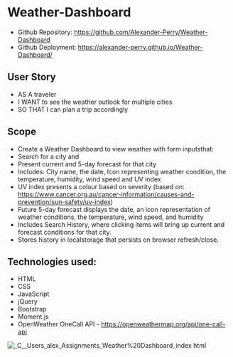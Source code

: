 # Weather-Dashboard

* Github Repository: https://github.com/Alexander-Perry/Weather-Dashboard
* Github Deployment: https://alexander-perry.github.io/Weather-Dashboard/

## User Story
* AS A traveler
* I WANT to see the weather outlook for multiple cities
* SO THAT I can plan a trip accordingly

## Scope
* Create a Weather Dashboard to view weather with form inputsthat: 
* Search for a city and
 * Present current and 5-day forecast for that city
 * Includes: City name, the date, Icon representing weather condition, the temperature, humidity, wind speed and UV index
 * UV index presents a colour based on severity (based on: https://www.cancer.org.au/cancer-information/causes-and-prevention/sun-safety/uv-index)
* Future 5-day forecast displays the date, an icon representation of weather conditions, the temperature, wind speed, and humidity
* Includes Search History, where clicking items will bring up current and forecast conditions for that city. 
* Stores history in localstorage that persists on browser refresh/close. 

## Technologies used: 
* HTML
* CSS
* JavaScript
* jQuery
* Bootstrap
* Moment.js
* OpenWeather OneCall API - https://openweathermap.org/api/one-call-api

![_C__Users_alex_Assignments_Weather%20Dashboard_index html](https://user-images.githubusercontent.com/102524579/178266422-c936ab76-3cd0-4978-b2ab-6f9b1d955fbf.png)
